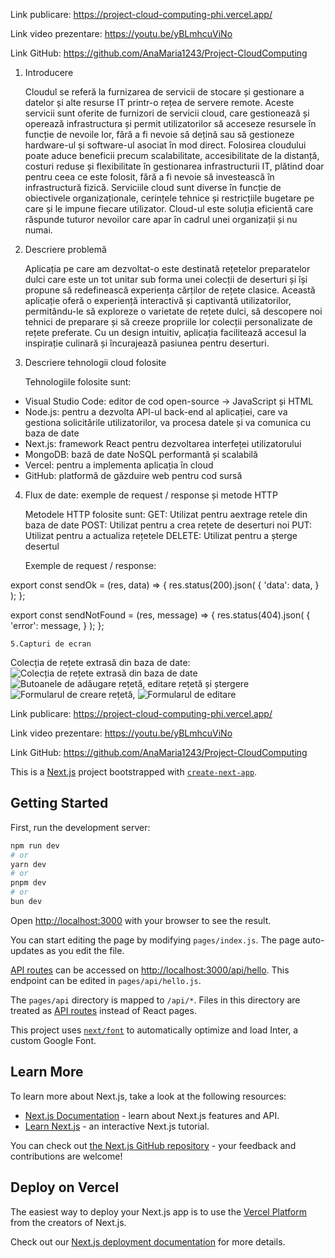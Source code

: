 Link publicare: https://project-cloud-computing-phi.vercel.app/

Link video prezentare: https://youtu.be/yBLmhcuViNo

Link GitHub: https://github.com/AnaMaria1243/Project-CloudComputing


1.	Introducere

	Cloudul se referă la furnizarea de servicii de stocare și gestionare a datelor și alte resurse IT printr-o rețea de servere remote. Aceste servicii sunt oferite de furnizori de servicii cloud, care gestionează și operează infrastructura și permit utilizatorilor să acceseze resursele în funcție de nevoile lor, fără a fi nevoie să dețină sau să gestioneze hardware-ul și software-ul asociat în mod direct. Folosirea cloudului poate aduce beneficii precum scalabilitate, accesibilitate de la distanță, costuri reduse și flexibilitate în gestionarea infrastructurii IT, plătind doar pentru ceea ce este  folosit, fără a fi nevoie să investească în infrastructură fizică. Serviciile cloud sunt diverse în funcție de obiectivele organizaționale, cerințele tehnice și restricțiile bugetare pe care și le impune fiecare utilizator. Cloud-ul este soluția eficientă care răspunde  tuturor nevoilor care apar în cadrul unei organizații și nu numai.

2.  Descriere problemă

	Aplicația pe care am dezvoltat-o este destinată rețetelor preparatelor dulci care este un tot unitar sub forma unei colecții de deserturi și își propune să redefinească experiența cărților de rețete clasice. Această aplicație oferă o experiență interactivă și captivantă utilizatorilor, permitându-le să exploreze o varietate de rețete dulci, să descopere noi tehnici de preparare și să creeze propriile lor colecții personalizate de rețete preferate. Cu un design intuitiv, aplicația facilitează accesul la inspirație culinară și încurajează pasiunea pentru deserturi.

3. Descriere tehnologii cloud folosite

	Tehnologiile folosite sunt:
-	Visual Studio Code: editor de cod open-source -> JavaScript și HTML
-	Node.js: pentru a dezvolta API-ul back-end al aplicației, care va gestiona solicitările utilizatorilor, va procesa datele și va comunica cu baza de date
-	Next.js: framework React pentru dezvoltarea interfeței utilizatorului
-	MongoDB:  bază de date NoSQL performantă și scalabilă
-	Vercel: pentru a implementa aplicația în cloud 
-	GitHub: platformă de găzduire web pentru cod sursă

4. Flux de date: exemple de request / response și metode HTTP

	Metodele HTTP folosite sunt: 
GET: Utilizat pentru aextrage retele din baza de date
POST: Utilizat pentru a crea rețete de deserturi noi
PUT: Utilizat pentru a actualiza rețetele
DELETE: Utilizat pentru a șterge desertul

	Exemple de request / response:

export const sendOk = (res, data) => {
    res.status(200).json(
        {
            'data': data,
        }
    );
};

export const sendNotFound = (res, message) => {
    res.status(404).json(
        {
            'error': message,
        }
    );
};

 	5.Capturi de ecran
Colecția de rețete extrasă din baza de date:
![Colecția de rețete extrasă din baza de date](https://github.com/AnaMaria1243/Project-CloudComputing/assets/114759453/97e21662-3c03-49d9-b091-a0dea2d7aa64)
![Butoanele de adăugare rețetă, editare rețetă și ștergere](https://github.com/AnaMaria1243/Project-CloudComputing/assets/114759453/4e3f778b-5521-4c73-852e-2c77e592c44f)
![Formularul de creare rețetă,](https://github.com/AnaMaria1243/Project-CloudComputing/assets/114759453/2d8700fb-f13b-45f8-bc4b-fd7c8828bc20)
![Formularul de editare](https://github.com/AnaMaria1243/Project-CloudComputing/assets/114759453/05dac0ce-7729-4719-84c0-5e8a55ce720c)



Link publicare: https://project-cloud-computing-phi.vercel.app/

Link video prezentare: https://youtu.be/yBLmhcuViNo

Link GitHub: https://github.com/AnaMaria1243/Project-CloudComputing




This is a [Next.js](https://nextjs.org/) project bootstrapped with [`create-next-app`](https://github.com/vercel/next.js/tree/canary/packages/create-next-app).

## Getting Started

First, run the development server:

```bash
npm run dev
# or
yarn dev
# or
pnpm dev
# or
bun dev
```

Open [http://localhost:3000](http://localhost:3000) with your browser to see the result.

You can start editing the page by modifying `pages/index.js`. The page auto-updates as you edit the file.

[API routes](https://nextjs.org/docs/api-routes/introduction) can be accessed on [http://localhost:3000/api/hello](http://localhost:3000/api/hello). This endpoint can be edited in `pages/api/hello.js`.

The `pages/api` directory is mapped to `/api/*`. Files in this directory are treated as [API routes](https://nextjs.org/docs/api-routes/introduction) instead of React pages.

This project uses [`next/font`](https://nextjs.org/docs/basic-features/font-optimization) to automatically optimize and load Inter, a custom Google Font.

## Learn More

To learn more about Next.js, take a look at the following resources:

- [Next.js Documentation](https://nextjs.org/docs) - learn about Next.js features and API.
- [Learn Next.js](https://nextjs.org/learn) - an interactive Next.js tutorial.

You can check out [the Next.js GitHub repository](https://github.com/vercel/next.js/) - your feedback and contributions are welcome!

## Deploy on Vercel

The easiest way to deploy your Next.js app is to use the [Vercel Platform](https://vercel.com/new?utm_medium=default-template&filter=next.js&utm_source=create-next-app&utm_campaign=create-next-app-readme) from the creators of Next.js.

Check out our [Next.js deployment documentation](https://nextjs.org/docs/deployment) for more details.
